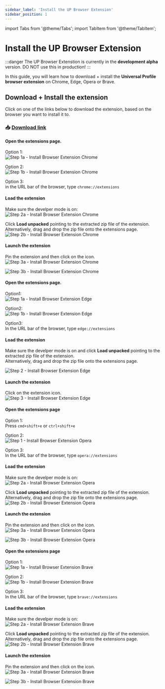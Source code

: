 ```yaml
---
sidebar_label: 'Install the UP Browser Extension'
sidebar_position: 1
---
```


import Tabs from '@theme/Tabs';
import TabItem from '@theme/TabItem';

# Install the UP Browser Extension

:::danger
The UP Browser Extenstion is currently in the **development alpha** version. DO NOT use this in production!
:::

In this guide, you will learn how to download + install the **Universal Profile browser extension** on Chrome, Edge, Opera or Brave.

## Download + Install the extension

Click on one of the links below to download the extension, based on the browser you want to install it to.

### :inbox_tray: **[Download link](./universalprofile-extension.zip)**

<Tabs>
  <TabItem value="chrome" label="Chrome">

#### Open the extensions page.

  Option 1:  
  ![Step 1a - Install Browser Extension Chrome](../../../../static/img/extension/chrome1.png)

  Option 2:  
  ![Step 1b - Install Browser Extension Chrome](../../../../static/img/extension/chrome2.png)
  
  Option 3:  
  in the URL bar of the browser, type `chrome://extensions`

#### Load the extension

  Make sure the develper mode is on:  
  ![Step 2a - Install Browser Extension Chrome](../../../../static/img/extension/chrome3.png)

  Click **Load unpacked** pointing to the extracted zip file of the extension.  
  Alternatively, drag and drop the zip file onto the extensions page.  
  ![Step 2b - Install Browser Extension Chrome](../../../../static/img/extension/chrome4.png)

#### Launch the extension

  Pin the extension and then click on the icon.  
  ![Step 3a - Install Browser Extension Chrome](../../../../static/img/extension/chrome5.png)

  ![Step 3b - Install Browser Extension Chrome](../../../../static/img/extension/chrome6.png)

  </TabItem>
  <TabItem value="edge" label="Edge">

#### Open the extensions page.

  Option1:  
  ![Step 1a - Install Browser Extension Edge](../../../../static/img/extension/edge1.png)

  Option2:  
  ![Step 1b - Install Browser Extension Edge](../../../../static/img/extension/edge2.png)

  Option3:  
  In the URL bar of the browser, type `edge://extensions`

#### Load the extension

  Make sure the develper mode is on and click **Load unpacked** pointing to the extracted zip file of the extension.  
  Alternatively, drag and drop the zip file onto the extensions page.  

  ![Step 2 - Install Browser Extension Edge](../../../../static/img/extension/edge3.png)

#### Launch the extension

  Click on the extension icon.  
  ![Step 3 - Install Browser Extension Edge](../../../../static/img/extension/edge4.png)

  </TabItem>

  <TabItem value="opera" label="Opera">

#### Open the extensions page

  Option 1:  
  Press `cmd+shift+e` or `ctrl+shift+e`

  Option 2:  
  ![Step 1 - Install Browser Extension Opera](../../../../static/img/extension/opera1.png)

  Option 3:  
  In the URL bar of the browser, type `opera://extensions`

#### Load the extension

  Make sure the develper mode is on:  
  ![Step 2a - Install Browser Extension Opera](../../../../static/img/extension/opera2.png)

  Click **Load unpacked** pointing to the extracted zip file of the extension.  
  Alternatively, drag and drop the zip file onto the extensions page.  
  ![Step 2b - Install Browser Extension Opera](../../../../static/img/extension/opera3.png)

#### Launch the extension

  Pin the extension and then click on the icon.  
  ![Step 3a - Install Browser Extension Opera](../../../../static/img/extension/opera4.png)

  ![Step 3b - Install Browser Extension Opera](../../../../static/img/extension/opera5.png)

  </TabItem>
  <TabItem value="brave" label="Brave">

#### Open the extensions page

  Option 1:  
  ![Step 1a - Install Browser Extension Brave](../../../../static/img/extension/brave1.png)

  Option 2:  
  ![Step 1b - Install Browser Extension Brave](../../../../static/img/extension/brave2.png)

  Option 3:  
  In the URL bar of the browser, type `brave://extensions`

#### Load the extension

  Make sure the develper mode is on:  
  ![Step 2a - Install Browser Extension Brave](../../../../static/img/extension/brave3.png)

  Click **Load unpacked** pointing to the extracted zip file of the extension.  
  Alternatively, drag and drop the zip file onto the extensions page.  
  ![Step 2b - Install Browser Extension Brave](../../../../static/img/extension/brave4.png)

#### Launch the extension

  Pin the extension and then click on the icon.  
  ![Step 3a - Install Browser Extension Brave](../../../../static/img/extension/brave5.png)

  ![Step 3b - Install Browser Extension Brave](../../../../static/img/extension/brave6.png)

  </TabItem>
</Tabs>
